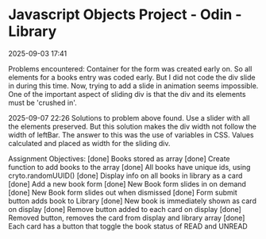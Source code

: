 # Javascript Objects Project - Odin - Library

2025-09-03 17:41

Problems encountered:
Container for the form was created early on. So all elements for a books entry
was coded early. But I did not code the div slide in during this time. Now, trying
to add a slide in animation seems impossible. One of the important aspect of
sliding div is that the div and its elements must be 'crushed in'.

2025-09-07 22:26
Solutions to problem above found. Use a slider with all the elements preserved.
But this solution makes the div width not follow the width of leftBar. The answer
to this was the use of variables in CSS. Values calculated and placed as width
for the sliding div.

Assignment Objectives:
[done] Books stored as array
[done] Create function to add books to the array
[done] All books have unique ids, using cryto.randomUUID()
[done] Display info on all books in library as a card
[done] Add a new book form
[done] New Book form slides in on demand
[done] New Book form slides out when dismissed
[done] Form submit button adds book to Library
[done] New book is immediately shown as card on display
[done] Remove button added to each card on display
[done] Removed button, removes the card from display and library array
[done] Each card has a button that toggle the book status of READ and UNREAD
